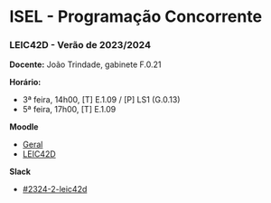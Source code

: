 # ISEL - Programação Concorrente
### LEIC42D - Verão de 2023/2024

**Docente:** João Trindade, gabinete F.0.21

**Horário:**
 - 3ª feira, 14h00, [T] E.1.09 / [P] LS1 (G.0.13)
 - 5ª feira, 17h00, [T] E.1.09
 
**Moodle**
 - [Geral](https://2324moodle.isel.pt/course/view.php?id=7916)
 - [LEIC42D](https://2324moodle.isel.pt/course/view.php?id=7919)

 **Slack**
 - [#2324-2-leic42d](https://isel-leic-pc.slack.com/messages/C06K8EC05AP)
